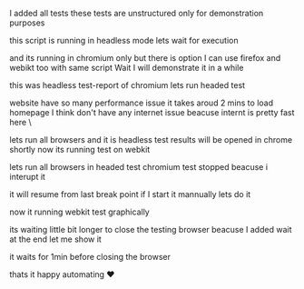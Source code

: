 I added all tests
these tests are unstructured
only for demonstration purposes

this script is running in headless mode lets wait for execution

and its running in chromium only but there is option I can use firefox and webikt too with same script
Wait I will demonstrate it in a while

this was headless test-report of chromium
lets run headed test

website have so many performance issue
it takes aroud 2 mins to load homepage
I think don't have any internet issue beacuse internt is pretty fast here
\

lets run all browsers and it is headless test
results will be opened in chrome shortly
now its running test on webkit

lets run all browsers in headed test
chromium test stopped beacuse i interupt it

it will resume from last break point if I start it mannually
lets do it

now it running webkit test graphically

its waiting little bit longer to close the testing browser beacuse I
added wait at the end
let me show it

it waits for 1min before closing the browser

thats it
happy automating ♥
